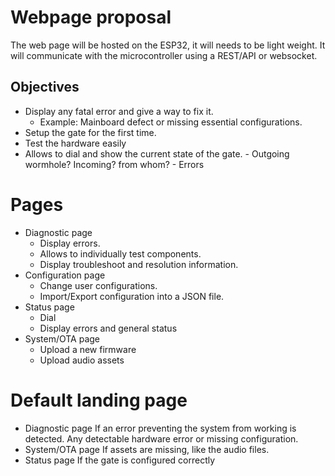 # Webpage proposal

The web page will be hosted on the ESP32, it will needs to be light weight.
It will communicate with the microcontroller using a REST/API or websocket. 

## Objectives

- Display any fatal error and give a way to fix it.
   - Example: Mainboard defect or missing essential configurations.
- Setup the gate for the first time.
- Test the hardware easily
- Allows to dial and show the current state of the gate.
      - Outgoing wormhole? Incoming? from whom?
      - Errors

# Pages

- Diagnostic page
     - Display errors.
     - Allows to individually test components.
     - Display troubleshoot and resolution information.
- Configuration page
     - Change user configurations.
     - Import/Export configuration into a JSON file.
- Status page
     - Dial
     - Display errors and general status
- System/OTA page
     - Upload a new firmware
     - Upload audio assets

# Default landing page 

- Diagnostic page
  If an error preventing the system from working is detected. Any detectable hardware error or missing configuration.
- System/OTA page
  If assets are missing, like the audio files.
- Status page
  If the gate is configured correctly

